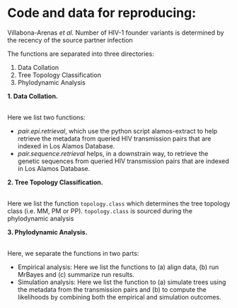 # Code and data for reproducing: 
  Villabona-Arenas *et al.* Number of HIV-1 founder variants is determined by the recency of the source partner infection

The functions are separated into three directories:

1. Data Collation
2. Tree Topology Classification
3. Phylodynamic Analysis

**1. Data Collation.**<br/><br/>

Here we list two functions:

- *pair.epi.retrieval*, which use the python script alamos-extract to help retrieve the metadata from queried HIV transmission pairs that are indexed in Los Alamos Database.
- *pair.sequence.retrieval* helps, in a downstrain way, to retrieve the genetic sequences from queried HIV transmission pairs that are indexed in Los Alamos Database.

**2. Tree Topology Classification.** <br/><br/>

Here we list the function ```topology.class``` which determines the tree topology class (i.e. MM, PM or PP). ```topology.class``` is sourced during the phylodynamic analysis

**3. Phylodynamic Analysis.** <br/><br/>

Here, we separate the functions in two parts:

- Empirical analysis: Here we list the functions to (a) align data, (b) run MrBayes and (c) summarize run results. 
- Simulation analysis: Here we list the function to (a) simulate trees using the metadata from the transmission pairs and (b) to compute the likelihoods by combining both the empirical and simulation outcomes.
